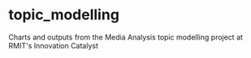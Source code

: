 # topic_modelling

Charts and outputs from the Media Analysis topic modelling project at RMIT's Innovation Catalyst
